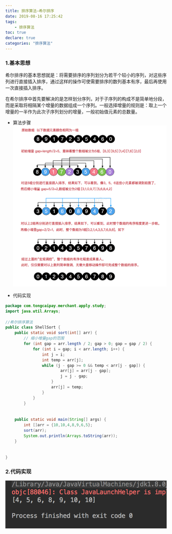 ```yaml
---
title: 排序算法—希尔排序
date: 2019-08-16 17:25:42
tags:
	- 排序算法
toc: true
declare: true
categories: "排序算法"
---
```

### 1.基本思想
希尔排序的基本思想就是：将需要排序的序列划分为若干个较小的序列，对这些序列进行直接插入排序，通过这样的操作可使需要排序的数列基本有序，最后再使用一次直接插入排序。
<!--more-->

在希尔排序中首先要解决的是怎样划分序列，对于子序列的构成不是简单地分段，而是采取将相隔某个增量的数据组成一个序列。一般选择增量的规则是：取上一个增量的一半作为此次子序列划分的增量，一般初始值元素的总数量。

* 算法步骤
![1](page-6/1.png)

* 代码实现

```java
package com.tongcaipay.merchant.apply.study;
import java.util.Arrays;

//希尔排序算法
public class ShellSort {
    public static void sort(int[] arr) {
        // 缩小增量gap的范围
        for (int gap = arr.length / 2; gap > 0; gap = gap / 2) {
            for (int i = gap; i < arr.length; i++) {
                int j = i;
                int temp = arr[j];
                while (j - gap >= 0 && temp < arr[j - gap]) {
                        arr[j] = arr[j - gap];
                        j = j - gap;
                    }
                    arr[j] = temp;
                }
            }
        }


    public static void main(String[] args) {
        int []arr = {10,10,4,8,9,6,5};
        sort(arr);
        System.out.println(Arrays.toString(arr));
    }


}

```

### 2.代码实现   

![1](page-6/2.png)

　 
